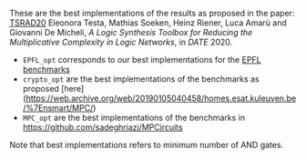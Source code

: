 These are the best implementations of the results as proposed in the paper: [TSRAD20](https://msoeken.github.io/papers/2020_date.pdf) Eleonora Testa, Mathias Soeken, Heinz Riener, Luca Amarù and Giovanni De Micheli, *A Logic Synthesis Toolbox for Reducing the
Multiplicative Complexity in Logic Networks*, in *DATE* 2020.

* `EPFL_opt` corresponds to our best implementations for the [EPFL benchmarks](https://github.com/lsils/benchmarks)
* `crypto_opt` are the best implementations of the benchmarks as proposed [here] (https://web.archive.org/web/20190105040458/homes.esat.kuleuven.be/%7Ensmart/MPC/)
* `MPC_opt` are the best implementations of the benchmarks in https://github.com/sadeghriazi/MPCircuits

Note that best implementations refers to minimum number of AND gates. 
